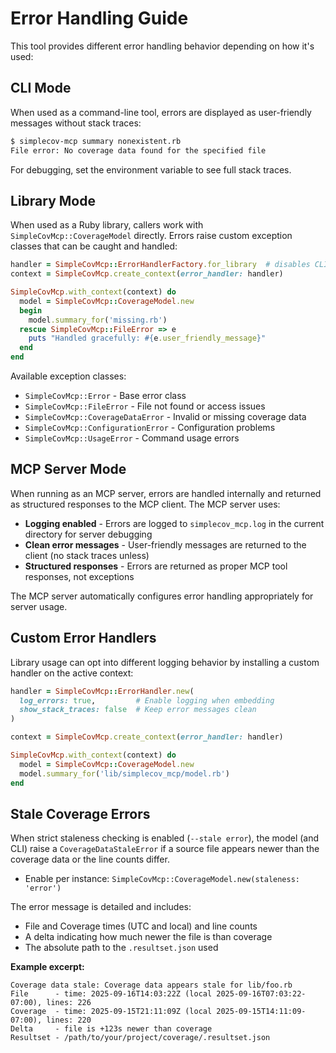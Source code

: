 # Error Handling Guide

This tool provides different error handling behavior depending on how it's used:

## CLI Mode

When used as a command-line tool, errors are displayed as user-friendly messages without stack traces:

```bash
$ simplecov-mcp summary nonexistent.rb
File error: No coverage data found for the specified file
```

For debugging, set the environment variable to see full stack traces.

## Library Mode

When used as a Ruby library, callers work with `SimpleCovMcp::CoverageModel` directly. Errors raise custom exception classes that can be caught and handled:

```ruby
handler = SimpleCovMcp::ErrorHandlerFactory.for_library  # disables CLI-style logging
context = SimpleCovMcp.create_context(error_handler: handler)

SimpleCovMcp.with_context(context) do
  model = SimpleCovMcp::CoverageModel.new
  begin
    model.summary_for('missing.rb')
  rescue SimpleCovMcp::FileError => e
    puts "Handled gracefully: #{e.user_friendly_message}"
  end
end
```

Available exception classes:
- `SimpleCovMcp::Error` - Base error class
- `SimpleCovMcp::FileError` - File not found or access issues
- `SimpleCovMcp::CoverageDataError` - Invalid or missing coverage data
- `SimpleCovMcp::ConfigurationError` - Configuration problems
- `SimpleCovMcp::UsageError` - Command usage errors

## MCP Server Mode

When running as an MCP server, errors are handled internally and returned as structured responses to the MCP client. The MCP server uses:

- **Logging enabled** - Errors are logged to `simplecov_mcp.log` in the current directory for server debugging
- **Clean error messages** - User-friendly messages are returned to the client (no stack traces unless)
- **Structured responses** - Errors are returned as proper MCP tool responses, not exceptions

The MCP server automatically configures error handling appropriately for server usage.

## Custom Error Handlers

Library usage can opt into different logging behavior by installing a custom handler on the active context:

```ruby
handler = SimpleCovMcp::ErrorHandler.new(
  log_errors: true,         # Enable logging when embedding
  show_stack_traces: false  # Keep error messages clean
)

context = SimpleCovMcp.create_context(error_handler: handler)

SimpleCovMcp.with_context(context) do
  model = SimpleCovMcp::CoverageModel.new
  model.summary_for('lib/simplecov_mcp/model.rb')
end
```

## Stale Coverage Errors

When strict staleness checking is enabled (`--stale error`), the model (and CLI) raise a `CoverageDataStaleError` if a source file appears newer than the coverage data or the line counts differ.

- Enable per instance: `SimpleCovMcp::CoverageModel.new(staleness: 'error')`

The error message is detailed and includes:

- File and Coverage times (UTC and local) and line counts
- A delta indicating how much newer the file is than coverage
- The absolute path to the `.resultset.json` used

**Example excerpt:**

```
Coverage data stale: Coverage data appears stale for lib/foo.rb
File      - time: 2025-09-16T14:03:22Z (local 2025-09-16T07:03:22-07:00), lines: 226
Coverage  - time: 2025-09-15T21:11:09Z (local 2025-09-15T14:11:09-07:00), lines: 220
Delta     - file is +123s newer than coverage
Resultset - /path/to/your/project/coverage/.resultset.json
```
